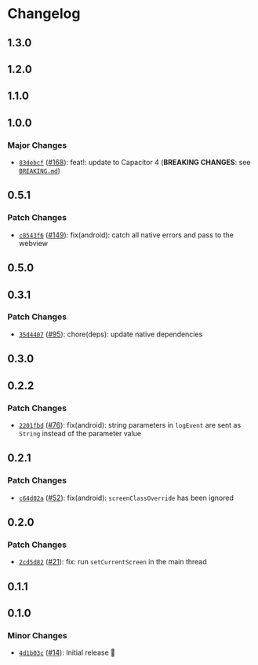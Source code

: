 # Changelog

## 1.3.0

## 1.2.0

## 1.1.0

## 1.0.0

### Major Changes

- [`83debcf`](https://github.com/capawesome-team/capacitor-firebase/commit/83debcf02500c6a9ecb363eb30b918ace7b416a5) ([#168](https://github.com/capawesome-team/capacitor-firebase/pull/168)): feat!: update to Capacitor 4 (**BREAKING CHANGES**: see [`BREAKING.md`](https://github.com/capawesome-team/capacitor-firebase#breaking-changes))

## 0.5.1

### Patch Changes

- [`c8543f6`](https://github.com/capawesome-team/capacitor-firebase/commit/c8543f6985983f9a96dc6d435429af20841c539b) ([#149](https://github.com/capawesome-team/capacitor-firebase/pull/149)): fix(android): catch all native errors and pass to the webview

## 0.5.0

## 0.3.1

### Patch Changes

- [`35d4407`](https://github.com/robingenz/capacitor-firebase/commit/35d44079258e5abdd7c631e2ca801b32544173d3) ([#95](https://github.com/robingenz/capacitor-firebase/pull/95)): chore(deps): update native dependencies

## 0.3.0

## 0.2.2

### Patch Changes

- [`2201fbd`](https://github.com/robingenz/capacitor-firebase/commit/2201fbd49dc7af7d2ff3507a19667b9b769954f8) ([#76](https://github.com/robingenz/capacitor-firebase/pull/76)): fix(android): string parameters in `logEvent` are sent as `String` instead of the parameter value

## 0.2.1

### Patch Changes

- [`c64d02a`](https://github.com/robingenz/capacitor-firebase/commit/c64d02a60465461f0d85400adc679154b9462372) ([#52](https://github.com/robingenz/capacitor-firebase/pull/52)): fix(android): `screenClassOverride` has been ignored

## 0.2.0

### Patch Changes

- [`2cd5d82`](https://github.com/robingenz/capacitor-firebase/commit/2cd5d82c1cc8f4706582c18ea5df9339c94955fb) ([#21](https://github.com/robingenz/capacitor-firebase/pull/21)): fix: run `setCurrentScreen` in the main thread

## 0.1.1

## 0.1.0

### Minor Changes

- [`4d1b03c`](https://github.com/robingenz/capacitor-firebase/commit/4d1b03c03ccc908f97150952f339563c18c36454) ([#14](https://github.com/robingenz/capacitor-firebase/pull/14)): Initial release 🎉
